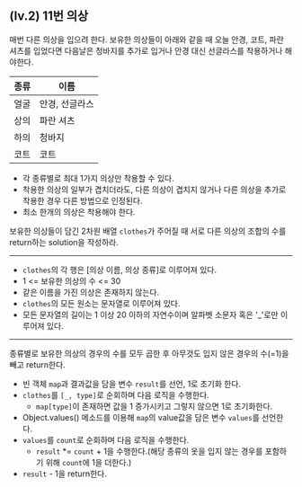 ## (lv.2) 11번 의상

매번 다른 의상을 입으려 한다. 보유한 의상들이 아래와 같을 때 오늘 안경, 코트, 파란 셔츠를 입었다면 다음날은 청바지를 추가로 입거나 안경 대신 선글라스를 착용하거나 해야한다.

| 종류 | 이름           |
| ---- | -------------- |
| 얼굴 | 안경, 선글라스 |
| 상의 | 파란 셔츠      |
| 하의 | 청바지         |
| 코트 | 코트           |

- 각 종류별로 최대 1가지 의상만 착용할 수 있다.
- 착용한 의상의 일부가 겹치더라도, 다른 의상이 겹치지 않거나 다른 의상을 추가로 착용한 경우 다른 방법으로 인정된다.
- 최소 한개의 의상은 착용해야 한다.

보유한 의상들이 담긴 2차원 배열 `clothes`가 주어질 때 서로 다른 의상의 조합의 수를 return하는 solution을 작성하라.

---

- `clothes`의 각 행은 [의상 이름, 의상 종류]로 이루어져 있다.
- 1 <= 보유한 의상의 수 <= 30
- 같은 이름을 가진 의상은 존재하지 않는다.
- `clothes`의 모든 원소는 문자열로 이루어져 있다.
- 모든 문자열의 길이는 1 이상 20 이하의 자연수이며 알파벳 소문자 혹은 '\_'로만 이루어져 있다.

---

종류별로 보유한 의상의 경우의 수를 모두 곱한 후 아무것도 입지 않은 경우의 수(=1)을 빼고 return한다.

- 빈 객체 `map`과 결과값을 담을 변수 `result`를 선언, 1로 초기화 한다.
- `clothes`를 `[_, type]`로 순회하며 다음 로직을 수행한다.
  - `map[type]`이 존재하면 값을 1 증가시키고 그렇지 않으면 1로 초기화한다.
- Object.values() 메소드를 이용해 `map`의 value값을 담은 변수 `values`를 선언한다.
- `values`를 `count`로 순회하며 다음 로직을 수행한다.
  - `result` \*= `count` + 1을 수행한다.(해당 종류의 옷을 입지 않는 경우를 포함하기 위해 `count`에 1을 더한다.)
- `result` - 1을 return한다.
